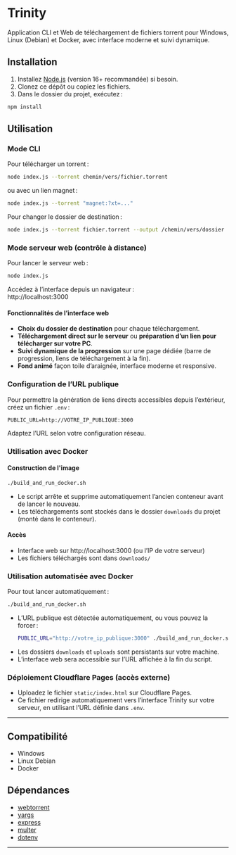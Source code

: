 # Trinity

Application CLI et Web de téléchargement de fichiers torrent pour Windows, Linux (Debian) et Docker, avec interface moderne et suivi dynamique.

## Installation

1. Installez [Node.js](https://nodejs.org/) (version 16+ recommandée) si besoin.
2. Clonez ce dépôt ou copiez les fichiers.
3. Dans le dossier du projet, exécutez :

```bash
npm install
```

## Utilisation

### Mode CLI

Pour télécharger un torrent :

```bash
node index.js --torrent chemin/vers/fichier.torrent
```
ou avec un lien magnet :

```bash
node index.js --torrent "magnet:?xt=..."
```

Pour changer le dossier de destination :

```bash
node index.js --torrent fichier.torrent --output /chemin/vers/dossier
```

### Mode serveur web (contrôle à distance)

Pour lancer le serveur web :

```bash
node index.js
```

Accédez à l’interface depuis un navigateur :  
http://localhost:3000

#### Fonctionnalités de l’interface web

- **Choix du dossier de destination** pour chaque téléchargement.
- **Téléchargement direct sur le serveur** ou **préparation d’un lien pour télécharger sur votre PC**.
- **Suivi dynamique de la progression** sur une page dédiée (barre de progression, liens de téléchargement à la fin).
- **Fond animé** façon toile d’araignée, interface moderne et responsive.

### Configuration de l’URL publique

Pour permettre la génération de liens directs accessibles depuis l’extérieur, créez un fichier `.env` :

```env
PUBLIC_URL=http://VOTRE_IP_PUBLIQUE:3000
```

Adaptez l’URL selon votre configuration réseau.

### Utilisation avec Docker

#### Construction de l'image

```bash
./build_and_run_docker.sh
```

- Le script arrête et supprime automatiquement l’ancien conteneur avant de lancer le nouveau.
- Les téléchargements sont stockés dans le dossier `downloads` du projet (monté dans le conteneur).

#### Accès

- Interface web sur http://localhost:3000 (ou l’IP de votre serveur)
- Les fichiers téléchargés sont dans `downloads/`

### Utilisation automatisée avec Docker

Pour tout lancer automatiquement :

```bash
./build_and_run_docker.sh
```

- L’URL publique est détectée automatiquement, ou vous pouvez la forcer :
  ```bash
  PUBLIC_URL="http://votre_ip_publique:3000" ./build_and_run_docker.sh
  ```
- Les dossiers `downloads` et `uploads` sont persistants sur votre machine.
- L’interface web sera accessible sur l’URL affichée à la fin du script.

### Déploiement Cloudflare Pages (accès externe)

- Uploadez le fichier `static/index.html` sur Cloudflare Pages.
- Ce fichier redirige automatiquement vers l’interface Trinity sur votre serveur, en utilisant l’URL définie dans `.env`.

---

## Compatibilité

- Windows
- Linux Debian
- Docker

## Dépendances

- [webtorrent](https://www.npmjs.com/package/webtorrent)
- [yargs](https://www.npmjs.com/package/yargs)
- [express](https://www.npmjs.com/package/express)
- [multer](https://www.npmjs.com/package/multer)
- [dotenv](https://www.npmjs.com/package/dotenv)

---
